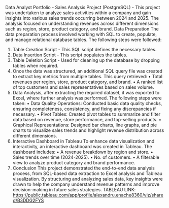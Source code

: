 Data Analyst Portfolio - Sales Analysis Project (PostgreSQL) - 
This project was undertaken to analyze sales activities within a company and gain insights into various sales trends occurring between 2024 and 2025. The analysis focused on understanding revenues across different dimensions such as region, store, product category, and brand.
Data Preparation
The data preparation process involved working with SQL to create, populate, and manage relational database tables. The following steps were followed:
1.	Table Creation Script - This SQL script defines the necessary tables.
2.	Data Insertion Script - This script populates the tables.
3.	Table Deletion Script - Used for cleaning up the database by dropping tables when required.
4.  Once the data was structured, an additional SQL query file was created to extract key metrics from multiple tables. This query retrieved:
•	Total revenues per region, store, product category, and brand.
•	A ranked list of top customers and sales representatives based on sales volume.
5.  Data Analysis,
after extracting the required dataset, it was exported to Excel, where further analysis was performed. The following steps were taken:
•	Data Quality Operations: Conducted basic data quality checks, ensuring completeness, consistency, and fixing any discrepancies if necessary.
•	Pivot Tables: Created pivot tables to summarize and filter data based on revenue, store performance, and top-selling products.
•	Graphical Representations: Designed bar charts, line graphs, and pie charts to visualize sales trends and highlight revenue distribution across different dimensions.
6.  Interactive Dashboard in Tableau
To enhance data visualization and interactivity, an interactive dashboard was created in Tableau. The dashboard includes:
•	A revenue breakdown by region and store.
•	Sales trends over time (2024-2025).
•	No. of customers.
•	A filterable view to analyze product category and brand performance.
7.  Conclusion
This project demonstrated the end-to-end data analysis process, from SQL-based data extraction to Excel analysis and Tableau visualization. By structuring and analyzing sales data, key insights were drawn to help the company understand revenue patterns and improve decision-making in future sales strategies.
TABLEAU LINK: https://public.tableau.com/app/profile/alexandru.enache8360/viz/shared/B3DDG2FYS
